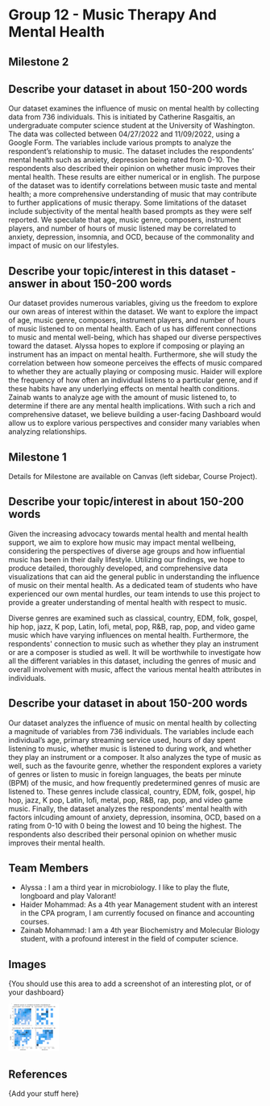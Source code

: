 # Group 12 - Music Therapy And Mental Health


## Milestone 2

## Describe your dataset in about 150-200 words

Our dataset examines the influence of music on mental health by collecting data from 736 individuals. This is initiated by Catherine Rasgaitis, an undergraduate computer science student at the University of Washington. The data was collected between 04/27/2022 and 11/09/2022, using a Google Form. The variables include various prompts to analyze the respondent’s relationship to music. The dataset includes the respondents’ mental health such as anxiety, depression being rated from 0-10. The respondents also described their opinion on whether music improves their mental health. These results are either numerical or in english. The purpose of the dataset was to identify correlations between music taste and mental health; a more comprehensive understanding of music that may contribute to further applications of music therapy. Some limitations of the dataset include subjectivity of the mental health based prompts as they were self reported. We speculate that age, music genre, composers, instrument players, and number of hours of music listened may be correlated to anxiety, depression, insomnia, and OCD, because of the commonality and impact of music on our lifestyles. 

## Describe your topic/interest in this dataset - answer in about 150-200 words

Our dataset provides numerous variables, giving us the freedom to explore our own areas of interest within the dataset. We want to explore the impact of age, music genre, composers, instrument players, and number of hours of music listened to on mental health. Each of us has different connections to music and mental well-being, which has shaped our diverse perspectives toward the dataset. 
Alyssa hopes to explore if composing or playing an instrument has an impact on mental health. Furthermore, she will study the correlation between how someone perceives the effects of music compared to whether they are actually playing or composing music. Haider will explore the frequency of how often an individual listens to a particular genre, and if these habits have any underlying effects on mental health conditions. Zainab wants to analyze age with the amount of music listened to, to determine if there are any mental health implications. 
With such a rich and comprehensive dataset, we believe building a user-facing Dashboard would allow us to explore various perspectives and consider many variables when analyzing relationships.


## Milestone 1

Details for Milestone are available on Canvas (left sidebar, Course Project).

## Describe your topic/interest in about 150-200 words

Given the increasing advocacy towards mental health and mental health support, we aim to explore how music may impact mental wellbeing, considering the perspectives of diverse age groups and how influential music has been in their daily lifestyle. Utilizing our findings, we hope to produce detailed, thoroughly developed, and comprehensive data visualizations that can aid the general public in understanding the influence of music on their mental health. As a dedicated team of students who have experienced our own mental hurdles, our team intends to use this project to provide a greater understanding of mental health with respect to music. 



Diverse genres are examined such as classical, country, EDM, folk, gospel, hip hop, jazz, K pop, Latin, lofi, metal, pop, R&B, rap, pop, and video game music which have varying influences on mental health. Furthermore, the respondents' connection to music such as whether they play an instrument or are a composer is studied as well. It will be worthwhile to investigate how all the different variables in this dataset, including the genres of music and overall involvement with music, affect the various mental health attributes in individuals. 

## Describe your dataset in about 150-200 words

Our dataset analyzes the influence of music on mental health by collecting a magnitude of variables from 736 individuals. The variables include each individual’s age, primary streaming service used, hours of day spent listening to music, whether music is listened to during work, and whether they play an instrument or a composer. It also analyzes the type of music as well, such as the favourite genre, whether the respondent explores a variety of genres or listen to music in foreign languages, the beats per minute (BPM) of the music, and how frequently predetermined genres of music are listened to. These genres include classical, country, EDM, folk, gospel, hip hop, jazz, K pop, Latin, lofi, metal, pop, R&B, rap, pop,  and video game music.  Finally, the dataset analyzes the respondents’ mental health with factors inlcuding amount of anxiety, depression, insomina, OCD, based on a rating from 0-10 with 0 being the lowest and 10 being the highest. The respondents also described their personal opinion on whether music improves their mental health.

## Team Members

- Alyssa : I am a third year in microbiology. I like to play the flute, longboard and play Valorant!
- Haider Mohammad: As a 4th year Management student with an interest in the CPA program, I am currently focused on finance and accounting courses.
- Zainab Mohammad: I am a 4th year Biochemistry and Molecular Biology student, with a profound interest in the field of computer science.  

## Images

{You should use this area to add a screenshot of an interesting plot, or of your dashboard}

<img src ="images/test.png" width="100px">

## References

{Add your stuff here}



